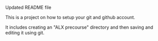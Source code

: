 Updated README file 

This is a project on how to setup your git and github account.

It includes creating an "ALX precourse" directory and then saving and editing it using git.
